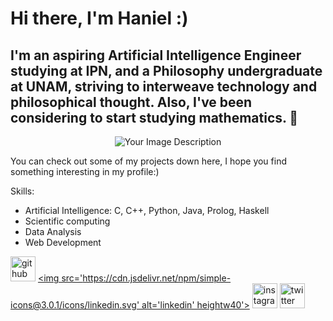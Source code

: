 # Hi there, I'm Haniel :)
## I'm an aspiring Artificial Intelligence Engineer studying at IPN, and a Philosophy undergraduate at UNAM, striving to interweave technology and philosophical thought. Also, I've been considering to start studying mathematics. 👀

<div align="center">
  <img src="https://i.imgur.com/J9GJPma.jpg" alt="Your Image Description">
</div>

You can check out some of my projects down here, I hope you find something interesting in my profile:)

Skills: 
- Artificial Intelligence: C, C++, Python, Java, Prolog,  Haskell         
- Scientific computing               
- Data Analysis
- Web Development


[<img src='https://cdn.jsdelivr.net/npm/simple-icons@3.0.1/icons/github.svg' alt='github' height='40'>](https://github.com/HanielUlises/)  [<img src='https://cdn.jsdelivr.net/npm/simple-icons@3.0.1/icons/linkedin.svg' alt='linkedin' heightw40'>](https://www.linkedin.com/in/haniel-ulises-vásquez-morales//)  [<img src='https://cdn.jsdelivr.net/npm/simple-icons@3.0.1/icons/instagram.svg' alt='instagram' height='40'>](https://www.instagram.com/@haniel_ulises/)  [<img src='https://cdn.jsdelivr.net/npm/simple-icons@3.0.1/icons/twitter.svg' alt='twitter' height='40'>](https://twitter.com/@haniel_ulises)
